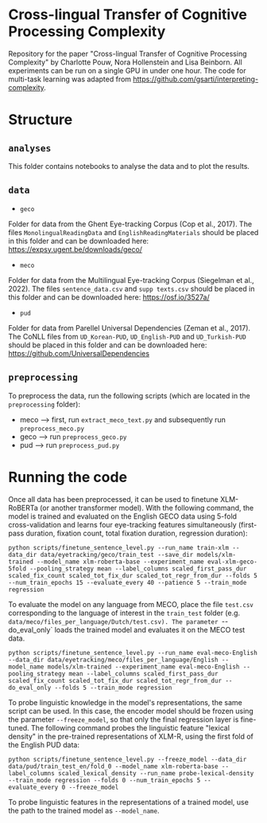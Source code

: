 # Cross-lingual Transfer of Cognitive Processing Complexity
Repository for the paper "Cross-lingual Transfer of Cognitive Processing Complexity" by Charlotte Pouw, Nora Hollenstein and Lisa Beinborn. All experiments can be run on a single GPU in under one hour. The code for multi-task learning was adapted from https://github.com/gsarti/interpreting-complexity.

# Structure

## `analyses`
This folder contains notebooks to analyse the data and to plot the results.

## `data`
- `geco`

Folder for data from the Ghent Eye-tracking Corpus (Cop et al., 2017). The files `MonolingualReadingData` and `EnglishReadingMaterials` should be placed in this folder and can be downloaded here: https://expsy.ugent.be/downloads/geco/

- `meco`

Folder for data from the Multilingual Eye-tracking Corpus (Siegelman et al., 2022). The files `sentence_data.csv` and `supp texts.csv` should be placed in this folder and can be downloaded here: https://osf.io/3527a/

- `pud`

Folder for data from Parellel Universal Dependencies (Zeman et al., 2017). The CoNLL files from `UD_Korean-PUD`, `UD_English-PUD` and `UD_Turkish-PUD` should be placed in this folder and can be downloaded here: https://github.com/UniversalDependencies

## `preprocessing`

To preprocess the data, run the following scripts (which are located in the `preprocessing` folder):

- meco --> first, run `extract_meco_text.py` and subsequently run `preprocess_meco.py`
- geco --> run `preprocess_geco.py`
- pud --> run `preprocess_pud.py`

# Running the code

Once all data has been preprocessed, it can be used to finetune XLM-RoBERTa (or another transformer model). With the following command, the model is trained and evaluated on the English GECO data using 5-fold cross-validation and learns four eye-tracking features simultaneously (first-pass duration, fixation count, total fixation duration, regression duration):

```
python scripts/finetune_sentence_level.py --run_name train-xlm --data_dir data/eyetracking/geco/train_test --save_dir models/xlm-trained --model_name xlm-roberta-base --experiment_name eval-xlm-geco-5fold --pooling_strategy mean --label_columns scaled_first_pass_dur scaled_fix_count scaled_tot_fix_dur scaled_tot_regr_from_dur --folds 5 --num_train_epochs 15 --evaluate_every 40 --patience 5 --train_mode regression
```
To evaluate the model on any language from MECO, place the file `test.csv` corresponding to the language of interest in the `train_test` folder (e.g. `data/meco/files_per_language/Dutch/test.csv). The parameter `--do_eval_only` loads the trained model and evaluates it on the MECO test data.
```
python scripts/finetune_sentence_level.py --run_name eval-meco-English --data_dir data/eyetracking/meco/files_per_language/English --model_name models/xlm-trained --experiment_name eval-meco-English --pooling_strategy mean --label_columns scaled_first_pass_dur scaled_fix_count scaled_tot_fix_dur scaled_tot_regr_from_dur --do_eval_only --folds 5 --train_mode regression
```
To probe linguistic knowledge in the model's representations, the same script can be used. In this case, the encoder model should be frozen using the parameter `--freeze_model`, so that only the final regression layer is fine-tuned. The following command probes the linguistic feature "lexical density" in the pre-trained representations of XLM-R, using the first fold of the English PUD data:
```
python scripts/finetune_sentence_level.py --freeze_model --data_dir data/pud/train_test_en/fold_0 --model_name xlm-roberta-base --label_columns scaled_lexical_density --run_name probe-lexical-density --train_mode regression --folds 0 --num_train_epochs 5 --evaluate_every 0 --freeze_model
```
To probe linguistic features in the representations of a trained model, use the path to the trained model as `--model_name`.
